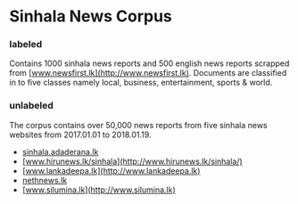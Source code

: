 # Sinhala News Corpus

### labeled
Contains 1000 sinhala news reports and 500 english news reports scrapped from [www.newsfirst.lk](http://www.newsfirst.lk). Documents are classified in to five classes namely local, business, entertainment, sports & world.

### unlabeled
The corpus contains over 50,000 news reports from five sinhala news websites from 2017.01.01 to 2018.01.19. 

* [sinhala.adaderana.lk](http://sinhala.adaderana.lk/)
* [www.hirunews.lk/sinhala](http://www.hirunews.lk/sinhala/)
* [www.lankadeepa.lk](http://www.lankadeepa.lk)
* [nethnews.lk](http://nethnews.lk)
* [www.silumina.lk](http://www.silumina.lk)
